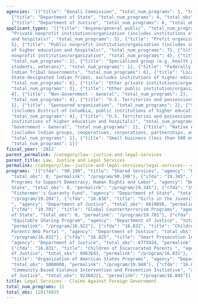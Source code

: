 ```yaml
---
agencies: '[{"title": "Denali Commission", "total_num_programs": 1, "total_obs": 0},
  {"title": "Department of State", "total_num_programs": 4, "total_obs": 5000000},
  {"title": "Department of Justice", "total_num_programs": 6, "total_obs": 115174855}]'
applicant_types: '[{"title": "Anyone/general public", "total_num_programs": 1}, {"title":
  "Private nonprofit institution/organization (includes institutions of higher education
  and hospitals)", "total_num_programs": 5}, {"title": "Profit organization", "total_num_programs":
  5}, {"title": "Public nonprofit institution/organization (includes institutions
  of higher education and hospitals)", "total_num_programs": 7}, {"title": "Quasi-public
  nonprofit institution/organization", "total_num_programs": 4}, {"title": "Individual/Family",
  "total_num_programs": 1}, {"title": "Specialized group (e.g. health professionals,
  students, veterans)", "total_num_programs": 1}, {"title": "Federally Recognized
  lndian Tribal Governments", "total_num_programs": 6}, {"title": "Local (includes
  State-designated lndian Tribes, excludes institutions of higher education and hospitals",
  "total_num_programs": 6}, {"title": "Other private institutions/organizations",
  "total_num_programs": 3}, {"title": "Other public institution/organization", "total_num_programs":
  4}, {"title": "Non-Government - General", "total_num_programs": 2}, {"title": "State",
  "total_num_programs": 4}, {"title": "U.S. Territories and possessions", "total_num_programs":
  1}, {"title": "Sponsored organization", "total_num_programs": 2}, {"title": "State
  (includes District of Columbia, public institutions of higher education and hospitals)",
  "total_num_programs": 4}, {"title": "U.S. Territories and possessions (includes
  institutions of higher education and hospitals)", "total_num_programs": 3}, {"title":
  "Government - General", "total_num_programs": 1}, {"title": "Native American Organizations
  (includes lndian groups, cooperatives, corporations, partnerships, associations)",
  "total_num_programs": 1}, {"title": "Small business (less than 500 employees)",
  "total_num_programs": 1}]'
fiscal_year: '2022'
parent_permalink: /category/law--justice-and-legal-services
parent_title: Law, Justice and Legal Services
permalink: /category/law--justice-and-legal-services/legal-services---claims-against-foreign-government
programs: '[{"cfda": "90.199", "title": "Shared Services", "agency": "Denali Commission",
  "total_obs": 0, "permalink": "/program/90.199"}, {"cfda": "19.345", "title": "International
  Programs to Support Democracy, Human Rights and Labor", "agency": "Department of
  State", "total_obs": 0, "permalink": "/program/19.345"}, {"cfda": "19.204", "title":
  "Fishermen''s Guaranty Fund", "agency": "Department of State", "total_obs": 0, "permalink":
  "/program/19.204"}, {"cfda": "16.830", "title": "Girls in the Juvenile Justice System
  ", "agency": "Department of Justice", "total_obs": 6619856, "permalink": "/program/16.830"},
  {"cfda": "19.701", "title": "Global Counterterrorism Programs", "agency": "Department
  of State", "total_obs": 0, "permalink": "/program/19.701"}, {"cfda": "16.922", "title":
  "Equitable Sharing Program", "agency": "Department of Justice", "total_obs": 0,
  "permalink": "/program/16.922"}, {"cfda": "16.832", "title": "Children of Incarcerated
  Parents Web Portal ", "agency": "Department of Justice", "total_obs": 447213, "permalink":
  "/program/16.832"}, {"cfda": "16.825", "title": "Smart Prosecution Initiative",
  "agency": "Department of Justice", "total_obs": 6775924, "permalink": "/program/16.825"},
  {"cfda": "16.831", "title": "Children of Incarcerated Parents ", "agency": "Department
  of Justice", "total_obs": 8963641, "permalink": "/program/16.831"}, {"cfda": "19.948",
  "title": "Organization of American States Programs", "agency": "Department of State",
  "total_obs": 5000000, "permalink": "/program/19.948"}, {"cfda": "16.045", "title":
  "Community-Based Violence Intervention and Prevention Initiative", "agency": "Department
  of Justice", "total_obs": 92368221, "permalink": "/program/16.045"}]'
title: Legal Services - Claims Against Foreign Government
total_num_programs: 11
total_obs: 120174855
---
```


